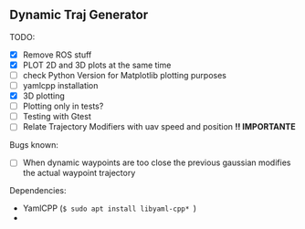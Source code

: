 ## Dynamic Traj Generator


TODO: 

  - [x] Remove ROS stuff
  - [x] PLOT 2D and 3D plots at the same time
  - [ ] check Python Version for Matplotlib plotting purposes
  - [ ] yamlcpp installation
  - [x] 3D plotting
  - [ ] Plotting only in tests?
  - [ ] Testing with Gtest
  - [ ] Relate Trajectory Modifiers with uav speed and position **!! IMPORTANTE**

Bugs known:

  - [ ] When dynamic waypoints are too close the previous gaussian modifies the actual waypoint trajectory

Dependencies:
- YamlCPP (```$ sudo apt install libyaml-cpp* ```)
- 
